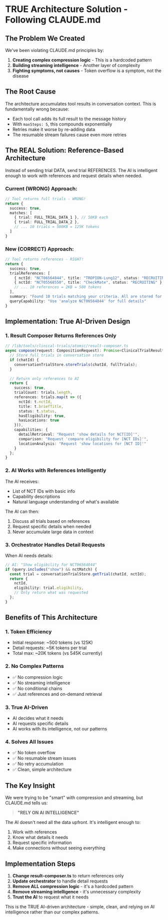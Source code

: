 # TRUE Architecture Solution - Following CLAUDE.md

## The Problem We Created

We've been violating CLAUDE.md principles by:
1. **Creating complex compression logic** - This is a hardcoded pattern
2. **Building streaming intelligence** - Another layer of complexity
3. **Fighting symptoms, not causes** - Token overflow is a symptom, not the disease

## The Root Cause

The architecture accumulates tool results in conversation context. This is fundamentally wrong because:
- Each tool call adds its full result to the message history
- With `maxSteps: 5`, this compounds exponentially
- Retries make it worse by re-adding data
- The resumable stream failures cause even more retries

## The REAL Solution: Reference-Based Architecture

Instead of sending trial DATA, send trial REFERENCES. The AI is intelligent enough to work with references and request details when needed.

### Current (WRONG) Approach:
```typescript
// Tool returns full trials - WRONG!
return {
  success: true,
  matches: [
    { trial: FULL_TRIAL_DATA_1 }, // 50KB each
    { trial: FULL_TRIAL_DATA_2 },
    // ... 10 trials = 500KB = 125K tokens
  ]
}
```

### New (CORRECT) Approach:
```typescript
// Tool returns references - RIGHT!
return {
  success: true,
  trialReferences: [
    { nctId: "NCT06564844", title: "TROPION-Lung12", status: "RECRUITING" },
    { nctId: "NCT05568550", title: "CheckMate", status: "RECRUITING" },
    // ... 10 references = 2KB = 500 tokens
  ],
  summary: "Found 10 trials matching your criteria. All are stored for detailed analysis.",
  queryCapability: "Use 'analyze NCT06564844' for full details"
}
```

## Implementation: True AI-Driven Design

### 1. Result Composer Returns References Only

```typescript
// /lib/tools/clinical-trials/atomic/result-composer.ts
async compose(request: CompositionRequest): Promise<ClinicalTrialResult> {
  // Store full trials in conversation store
  if (chatId) {
    conversationTrialStore.storeTrials(chatId, fullTrials);
  }
  
  // Return only references to AI
  return {
    success: true,
    trialCount: trials.length,
    references: trials.map(t => ({
      nctId: t.nctId,
      title: t.briefTitle,
      status: t.status,
      hasEligibility: true,
      hasLocations: true
    })),
    capabilities: {
      detailRetrieval: "Request 'show details for NCT[ID]'",
      comparison: "Request 'compare eligibility for [NCT IDs]'",
      locationAnalysis: "Request 'show locations for [NCT ID]'"
    }
  };
}
```

### 2. AI Works with References Intelligently

The AI receives:
- List of NCT IDs with basic info
- Capability descriptions
- Natural language understanding of what's available

The AI can then:
1. Discuss all trials based on references
2. Request specific details when needed
3. Never accumulate large data in context

### 3. Orchestrator Handles Detail Requests

When AI needs details:
```typescript
// AI: "Show eligibility for NCT06564844"
if (query.includes("show") && nctMatch) {
  const trial = conversationTrialStore.getTrial(chatId, nctId);
  return {
    nctId,
    eligibility: trial.eligibility,
    // Only return what was requested
  };
}
```

## Benefits of This Architecture

### 1. Token Efficiency
- Initial response: ~500 tokens (vs 125K)
- Detail requests: ~5K tokens per trial
- Total max: ~20K tokens (vs 545K currently)

### 2. No Complex Patterns
- ✅ No compression logic
- ✅ No streaming intelligence
- ✅ No conditional chains
- ✅ Just references and on-demand retrieval

### 3. True AI-Driven
- AI decides what it needs
- AI requests specific details
- AI works with its intelligence, not our patterns

### 4. Solves All Issues
- ✅ No token overflow
- ✅ No resumable stream issues
- ✅ No retry accumulation
- ✅ Clean, simple architecture

## The Key Insight

We were trying to be "smart" with compression and streaming, but CLAUDE.md tells us:
> **"RELY ON AI INTELLIGENCE"**

The AI doesn't need all the data upfront. It's intelligent enough to:
1. Work with references
2. Know what details it needs
3. Request specific information
4. Make connections without seeing everything

## Implementation Steps

1. **Change result-composer.ts** to return references only
2. **Update orchestrator** to handle detail requests
3. **Remove ALL compression logic** - it's a hardcoded pattern
4. **Remove streaming intelligence** - it's unnecessary complexity
5. **Trust the AI** to request what it needs

This is the TRUE AI-driven architecture - simple, clean, and relying on AI intelligence rather than our complex patterns.